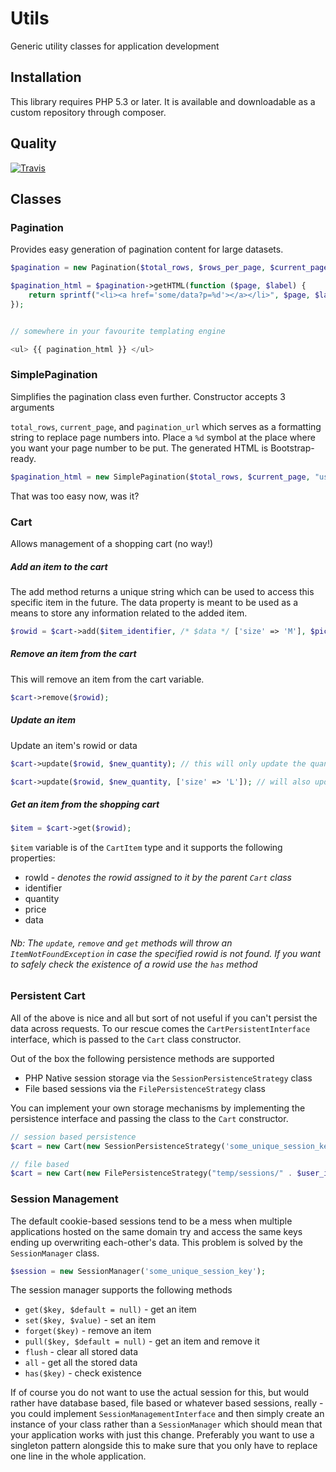 # Utils

Generic utility classes for application development


## Installation

This library requires PHP 5.3 or later. It is available and downloadable as a custom repository through composer.

## Quality

[![Travis](https://api.travis-ci.org/maldoinc/utils.svg)](https://travis-ci.org/maldoinc/utils)


## Classes

### Pagination

Provides easy generation of pagination content for large datasets.

```php
$pagination = new Pagination($total_rows, $rows_per_page, $current_page, $visible_pages);

$pagination_html = $pagination->getHTML(function ($page, $label) {
    return sprintf("<li><a href='some/data?p=%d'></a></li>", $page, $label);
});


// somewhere in your favourite templating engine

<ul> {{ pagination_html }} </ul>

```


### SimplePagination

Simplifies the pagination class even further. Constructor accepts 3 arguments

`total_rows`, `current_page`, and `pagination_url` which serves as a formatting string to replace page numbers into. Place a `%d` symbol at the place where you want your page number to be put. The generated HTML is Bootstrap-ready.



```php
$pagination_html = new SimplePagination($total_rows, $current_page, "users/list?p=%d");
```

That was too easy now, was it?


### Cart

Allows management of a shopping cart (no way!)


##### Add an item to the cart

The add method returns a unique string which can be used to access this specific item in the future.
The data property is meant to be used as a means to store any information related to the added item.
```php
$rowid = $cart->add($item_identifier, /* $data */ ['size' => 'M'], $pice, $quantity);
```


##### Remove an item from the cart

This will remove an item from the cart variable.
```php
$cart->remove($rowid);
```

##### Update an item

Update an item's rowid or data

```php
$cart->update($rowid, $new_quantity); // this will only update the quantity

$cart->update($rowid, $new_quantity, ['size' => 'L']); // will also update data
```

##### Get an item from the shopping cart

```php
$item = $cart->get($rowid);
```

`$item` variable is of the `CartItem` type and it supports the following properties:

* rowId - _denotes the rowid assigned to it by the parent `Cart` class_
* identifier
* quantity
* price
* data

###### Nb: The `update`, `remove` and `get` methods will throw an `ItemNotFoundException` in case the specified rowid is not found. If you want to safely check the existence of a rowid use the `has` method


### Persistent Cart

All of the above is nice and all but sort of not useful if you can't persist the data across requests. To our rescue comes the `CartPersistentInterface` interface, which is passed to the `Cart` class constructor.

Out of the box the following persistence methods are supported

* PHP Native session storage via the `SessionPersistenceStrategy` class
* File based sessions via the `FilePersistenceStrategy` class

You can implement your own storage mechanisms by implementing the persistence interface and passing the class to the `Cart` constructor.

```php
// session based persistence
$cart = new Cart(new SessionPersistenceStrategy('some_unique_session_key'));

// file based
$cart = new Cart(new FilePersistenceStrategy("temp/sessions/" . $user_id));
```


### Session Management

The default cookie-based sessions tend to be a mess when multiple applications hosted on the same domain try and access the same keys ending up overwriting each-other's data. This problem is solved by the `SessionManager` class.

```php
$session = new SessionManager('some_unique_session_key');
```

The session manager supports the following methods

* `get($key, $default = null)` - get an item
* `set($key, $value)` - set an item
* `forget($key)` - remove an item
* `pull($key, $default = null)` - get an item and remove it
* `flush` - clear all stored data
* `all` - get all the stored data
* `has($key)` - check existence

If of course you do not want to use the actual session for this, but would rather have database based, file based or whatever based sessions, really - you could implement `SessionManagementInterface` and then simply create an instance of your class rather than a `SessionManager` which should mean that your application works with just this change. Preferably you want to use a singleton pattern alongside this to make sure that you only have to replace one line in the whole application.

